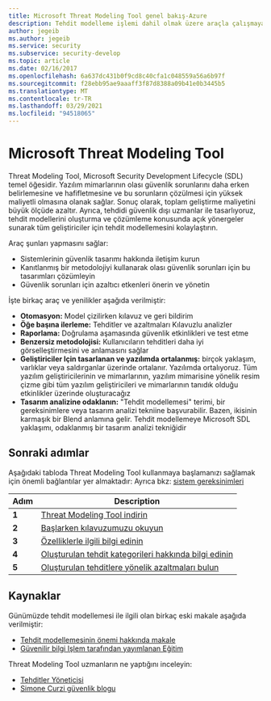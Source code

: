 ```yaml
---
title: Microsoft Threat Modeling Tool genel bakış-Azure
description: Tehdit modelleme işlemi dahil olmak üzere araçla çalışmaya başlama hakkında bilgi içeren Microsoft Threat Modeling Tool genel bakış.
author: jegeib
ms.author: jegeib
ms.service: security
ms.subservice: security-develop
ms.topic: article
ms.date: 02/16/2017
ms.openlocfilehash: 6a637dc431b0f9cd8c40cfa1c048559a56a6b97f
ms.sourcegitcommit: f28ebb95ae9aaaff3f87d8388a09b41e0b3445b5
ms.translationtype: MT
ms.contentlocale: tr-TR
ms.lasthandoff: 03/29/2021
ms.locfileid: "94518065"
---
```

# <a name="microsoft-threat-modeling-tool"></a>Microsoft Threat Modeling Tool

Threat Modeling Tool, Microsoft Security Development Lifecycle (SDL) temel öğesidir. Yazılım mimarlarının olası güvenlik sorunlarını daha erken belirlemesine ve hafifletmesine ve bu sorunların çözülmesi için yüksek maliyetli olmasına olanak sağlar. Sonuç olarak, toplam geliştirme maliyetini büyük ölçüde azaltır. Ayrıca, tehdidi güvenlik dışı uzmanlar ile tasarlıyoruz, tehdit modellerini oluşturma ve çözümleme konusunda açık yönergeler sunarak tüm geliştiriciler için tehdit modellemesini kolaylaştırın. 

Araç şunları yapmasını sağlar:

* Sistemlerinin güvenlik tasarımı hakkında iletişim kurun
* Kanıtlanmış bir metodolojiyi kullanarak olası güvenlik sorunları için bu tasarımları çözümleyin
* Güvenlik sorunları için azaltıcı etkenleri önerin ve yönetin

İşte birkaç araç ve yenilikler aşağıda verilmiştir:

* **Otomasyon:** Model çizilirken kılavuz ve geri bildirim
* **Öğe başına ilerleme:** Tehditler ve azaltmaları Kılavuzlu analizler
* **Raporlama:** Doğrulama aşamasında güvenlik etkinlikleri ve test etme
* **Benzersiz metodolojisi:** Kullanıcıların tehditleri daha iyi görselleştirmesini ve anlamasını sağlar
* **Geliştiriciler Için tasarlanan ve yazılımda ortalanmış:** birçok yaklaşım, varlıklar veya saldırganlar üzerinde ortalanır. Yazılımda ortalıyoruz. Tüm yazılım geliştiricilerinin ve mimarlarının, yazılım mimarisine yönelik resim çizme gibi tüm yazılım geliştiricileri ve mimarlarının tanıdık olduğu etkinlikler üzerinde oluşturacağız
* **Tasarım analizine odaklanın:** "Tehdit modellemesi" terimi, bir gereksinimlere veya tasarım analizi tekniine başvurabilir. Bazen, ikisinin karmaşık bir Blend anlamına gelir. Tehdit modellemeye Microsoft SDL yaklaşımı, odaklanmış bir tasarım analizi tekniğidir

## <a name="next-steps"></a>Sonraki adımlar

Aşağıdaki tabloda Threat Modeling Tool kullanmaya başlamanızı sağlamak için önemli bağlantılar yer almaktadır: Ayrıca bkz: [sistem gereksinimleri](threat-modeling-tool-releases.md)

| Adım  | Description                                                                                   |
| ----- | --------------------------------------------------------------------------------------------- |
| **1** | [Threat Modeling Tool indirin](https://aka.ms/threatmodelingtool)                                |
| **2** | [Başlarken kılavuzumuzu okuyun](threat-modeling-tool-getting-started.md)    |
| **3** | [Özelliklerle ilgili bilgi edinin](threat-modeling-tool-feature-overview.md)   |
| **4** | [Oluşturulan tehdit kategorileri hakkında bilgi edinin](threat-modeling-tool-threats.md)   |
| **5** | [Oluşturulan tehditlere yönelik azaltmaları bulun](threat-modeling-tool-mitigations.md) |

## <a name="resources"></a>Kaynaklar

Günümüzde tehdit modellemesi ile ilgili olan birkaç eski makale aşağıda verilmiştir:

* [Tehdit modellemesinin önemi hakkında makale](/archive/msdn-magazine/2009/january/security-briefs-getting-started-with-the-sdl-threat-modeling-tool)
* [Güvenilir bilgi Işlem tarafından yayımlanan Eğitim](https://www.microsoft.com/download/details.aspx?id=16420)

Threat Modeling Tool uzmanların ne yaptığını inceleyin:

* [Tehditler Yöneticisi](https://simoneonsecurity.com/threatsmanagersetup-v1-5-10/)
* [Simone Curzi güvenlik blogu](https://simoneonsecurity.com/)